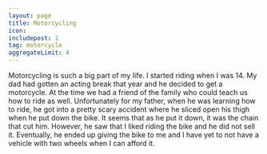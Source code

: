 ```yaml
---
layout: page
title: Motorcycling
icon:
includepost: 1
tag: motorcycle
aggregateLimit: 4
---
```

Motorcycling is such a big part of my life. I started riding when I was 14. My dad had gotten an acting break that year and  he decided to get a motorcycle. At the time we had a friend of the family who could teach us how to ride as well. Unfortunately for my father, when he was learning how to ride, he got into a pretty scary accident where he sliced open his thigh when he put down the bike. It seems that as he put it down, it was the chain that cut him. However, he saw that I liked riding the bike and he did not sell it. Eventually, he ended up giving the bike to me and I have yet to not have a vehicle with two wheels when I can afford it. 



<!-- LightWidget WIDGET -->
<!--<script src="//lightwidget.com/widgets/lightwidget.js"></script><iframe src="//lightwidget.com/widgets/c40b3f2d22c65ca39a8a2f27c8fab58f.html" scrolling="no" allowtransparency="true" class="lightwidget-widget" style="width: 100%; border: 0; overflow: hidden;"></iframe>-->
